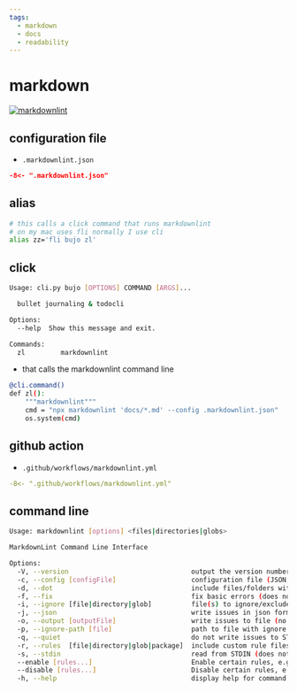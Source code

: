 ```yaml
---
tags:
  - markdown 
  - docs 
  - readability 
---
```

# markdown

[![markdownlint](https://github.com/shane0/cheatsheets/actions/workflows/markdownlint.yml/badge.svg)](https://github.com/shane0/cheatsheets/actions/workflows/markdownlint.yml)

## configuration file

- `.markdownlint.json`

```json
-8<- ".markdownlint.json"
```

## alias

```sh
# this calls a click command that runs markdownlint
# on my mac uses fli normally I use cli
alias zz='fli bujo zl'
```

## click

```sh
Usage: cli.py bujo [OPTIONS] COMMAND [ARGS]...

  bullet journaling & todocli

Options:
  --help  Show this message and exit.

Commands:
  zl         markdownlint

```

- that calls the markdownlint command line

```sh
@cli.command()
def zl():
    """markdownlint"""
    cmd = "npx markdownlint 'docs/*.md' --config .markdownlint.json"
    os.system(cmd)
```

## github action

- `.github/workflows/markdownlint.yml`

```yml
-8<- ".github/workflows/markdownlint.yml"
```

## command line

```sh
Usage: markdownlint [options] <files|directories|globs>

MarkdownLint Command Line Interface

Options:
  -V, --version                               output the version number
  -c, --config [configFile]                   configuration file (JSON, JSONC, JS, or YAML)
  -d, --dot                                   include files/folders with a dot (for example `.github`)
  -f, --fix                                   fix basic errors (does not work with STDIN)
  -i, --ignore [file|directory|glob]          file(s) to ignore/exclude (default: [])
  -j, --json                                  write issues in json format
  -o, --output [outputFile]                   write issues to file (no console)
  -p, --ignore-path [file]                    path to file with ignore pattern(s)
  -q, --quiet                                 do not write issues to STDOUT
  -r, --rules  [file|directory|glob|package]  include custom rule files (default: [])
  -s, --stdin                                 read from STDIN (does not work with files)
  --enable [rules...]                         Enable certain rules, e.g. --enable MD013 MD041 --
  --disable [rules...]                        Disable certain rules, e.g. --disable MD013 MD041 --
  -h, --help                                  display help for command

```

